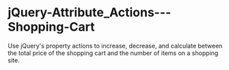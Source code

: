 # jQuery-Attribute_Actions---Shopping-Cart
Use jQuery's property actions to increase, decrease, and calculate between the total price of the shopping cart and the number of items on a shopping site.
